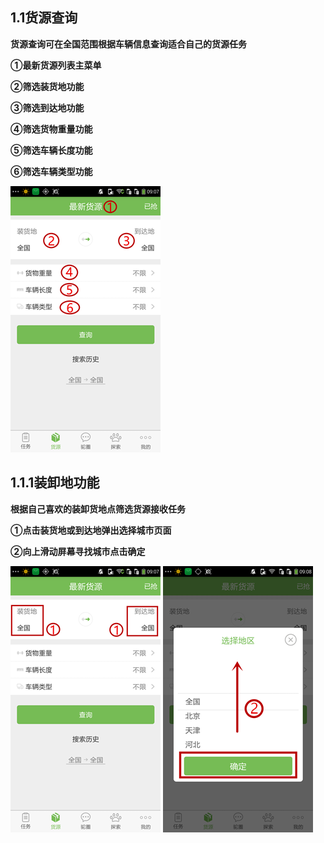## **1.1货源查询**

**货源查询可在全国范围根据车辆信息查询适合自己的货源任务**

**①最新货源列表主菜单**

**②筛选装货地功能**

**③筛选到达地功能**

**④筛选货物重量功能**

**⑤筛选车辆长度功能**

**⑥筛选车辆类型功能**

![](/assets/查询货源1.png)

## **1.1.1装卸地功能**

**根据自己喜欢的装卸货地点筛选货源接收任务**

**①点击装货地或到达地弹出选择城市页面**

**②向上滑动屏幕寻找城市点击确定**

![](/assets/过过过.png)     ![](/assets/装货地和到达地1.png)

